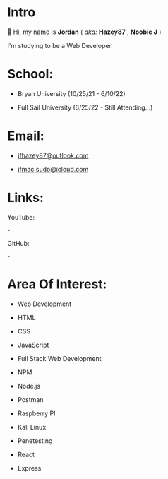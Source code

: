  # Intro
 
 👋 Hi, my name is **Jordan**  ( *aka:* **Hazey87** ,   **Noobie J** )
 
 I'm studying to be a Web Developer. 
 

# School:

  - Bryan University (10/25/21 - 6/10/22)
  
  - Full Sail University (6/25/22 - Still Attending...)

# Email:

  - jfhazey87@outlook.com
  
  - jfmac.sudo@icloud.com
  
 # Links:
  
  YouTube:
  
    -
  GitHub:
  
    -
    
    
    
# Area Of Interest:

  - Web Development            
  
  - HTML
  
  - CSS
  
  - JavaScript
  
  - Full Stack Web Development
   
  - NPM
  
  - Node.js
  
  - Postman
  
  - Raspberry PI
  
  - Kali Linux
  
  - Penetesting
  
  - React
  
  - Express

<!---
Hazey8709/Hazey8709 is a ✨ special ✨ repository because its `README.md` (this file) appears on your GitHub profile.
You can click the Preview link to take a look at your changes.
--->
